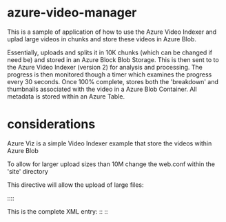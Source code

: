 # azure-video-manager

This is a sample of application of how to use the Azure Video Indexer and uplad large videos in chunks and store these videos in 
Azure Blob.

Essentially, uploads and splits it in 10K chunks (which can be changed if need be) and stored in an Azure Block Blob Storage.  This is then sent to
to the Azure Video Indexer (version 2) for analysis and processing.  The progress is then monitored though a timer which examines the progress 
every 30 seconds.  Once 100% complete, stores both the 'breakdown' and thumbnails associated with the video in a Azure Blob Container. All metadata is 
stored within an Azure Table.
 
# considerations

Azure Viz is a simple Video Indexer example that store the videos within Azure Blob

To allow for larger upload sizes than 10M change the web.conf within the 'site' directory

This directive will allow the upload of large files:

 ::<requestLimits maxAllowedContentLength="4294967295"/>::

This is the complete XML entry:
  ::<security>
      <requestFiltering>
        <hiddenSegments>
          <remove segment="bin"/>
        </hiddenSegments>
        <requestLimits maxAllowedContentLength="4294967295"/>
      </requestFiltering>
    </security>::


